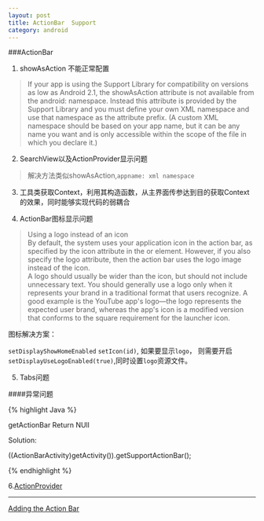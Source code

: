 ```yaml
---
layout: post
title: ActionBar  Support
category: android
---
```

###ActionBar

1. showAsAction 不能正常配置        

> If your app is using the Support Library for compatibility on versions as low as Android 2.1, the showAsAction attribute is not available from the android: namespace. Instead this attribute is provided by the Support Library and you must define your own XML namespace and use that namespace as the attribute prefix. (A custom XML namespace should be based on your app name, but it can be any name you want and is only accessible within the scope of the file in which you declare it.)          

2. SearchView以及ActionProvider显示问题        

> 解决方法类似showAsAction,`appname: xml namespace`   

3. 工具类获取Context，利用其构造函数，从主界面传参达到目的获取Context的效果，同时能够实现代码的弱耦合

4. ActionBar图标显示问题 

> Using a logo instead of an icon       
By default, the system uses your application icon in the action bar, as specified by the icon attribute in the <application> or <activity> element. However, if you also specify the logo attribute, then the action bar uses the logo image instead of the icon.        
A logo should usually be wider than the icon, but should not include unnecessary text. You should generally use a logo only when it represents your brand in a traditional format that users recognize. A good example is the YouTube app's logo—the logo represents the expected user brand, whereas the app's icon is a modified version that conforms to the square requirement for the launcher icon.

图标解决方案：    

`setDisplayShowHomeEnabled`
`setIcon(id)`,
如果要显示`logo`，
则需要开启`setDisplayUseLogoEnabled(true)`,同时设置`logo`资源文件。

5. Tabs问题


####异常问题

{% highlight Java %}

getActionBar Return NUll

Solution:

((ActionBarActivity)getActivity()).getSupportActionBar();


{% endhighlight %}


6.[ActionProvider](http://www.cnblogs.com/tianzhijiexian/p/3873259.html)

---

[Adding the Action Bar](http://developer.android.com/training/basics/actionbar/index.html)